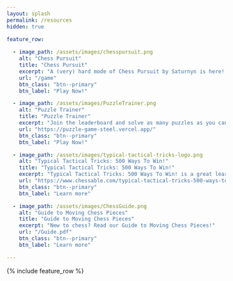 ```yaml
---
layout: splash
permalink: /resources
hidden: true
  
feature_row:

  - image_path: /assets/images/chesspursuit.png
    alt: "Chess Pursuit"
    title: "Chess Pursuit"
    excerpt: "A (very) hard mode of Chess Pursuit by Saturnyn is here! See if you have what it takes to win!"
    url: "/game"
    btn_class: "btn--primary"
    btn_label: "Play Now!"

  - image_path: /assets/images/PuzzleTrainer.png
    alt: "Puzzle Trainer"
    title: "Puzzle Trainer"
    excerpt: "Join the leaderboard and solve as many puzzles as you can within 2 minutes!"
    url: "https://puzzle-game-steel.vercel.app/"
    btn_class: "btn--primary"
    btn_label: "Play Now!"

  - image_path: /assets/images/typical-tactical-tricks-logo.png
    alt: "Typical Tactical Tricks: 500 Ways To Win!"
    title: "Typical Tactical Tricks: 500 Ways To Win!"
    excerpt: "Typical Tactical Tricks: 500 Ways To Win! is a great learning resource created by teachers at the Windsor Chess Enrichment Program!"
    url: "https://www.chessable.com/typical-tactical-tricks-500-ways-to-win/course/77784/"
    btn_class: "btn--primary"
    btn_label: "Learn more"

  - image_path: /assets/images/ChessGuide.png
    alt: "Guide to Moving Chess Pieces"
    title: "Guide to Moving Chess Pieces"
    excerpt: "New to chess? Read our Guide to Moving Chess Pieces!"
    url: "/Guide.pdf"
    btn_class: "btn--primary"
    btn_label: "Learn more"

---
```


{% include feature_row %}